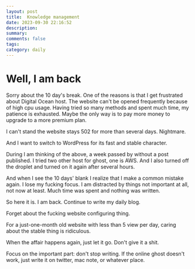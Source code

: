 ```yaml
---
layout: post
title:  Knowledge management
date: 2023-09-30 22:16:52
description: 
summary: 
comments: false
tags: 
category: daily
---
```

# Well, I am back

Sorry about the 10 day's break. One of the reasons is that I get frustrated about Digital Ocean host. The website can't be opened frequently because of high cpu usage. Having tried so many methods and spent much time, my patience is exhausted. Maybe the only way is to pay more money to upgrade to a more premium plan.

I can't stand the website stays 502 for more than several days. Nightmare.

And I want to switch to WordPress for its fast and stable character.

During I am thinking of the above, a week passed by without a post published. I tried two other host for ghost, one is AWS.  And I also turned off the droplet and turned on it again after several hours.

And when I see the 10 days' blank I realize that I make a common mistake again. I lose my fucking focus. I am distracted by things not important at all, not now at least. Much time was spent and nothing was written.

So here it is. I am back. Continue to write my daily blog.

Forget about the fucking website configuring thing.

For a just-one-month old website with less than 5 view per day, caring about the stable thing is ridiculous.

When the affair happens again, just let it go. Don't give it a shit.

Focus on the important part: don't stop writing. If the online ghost doesn't work, just write it on twitter, mac note, or whatever place.

